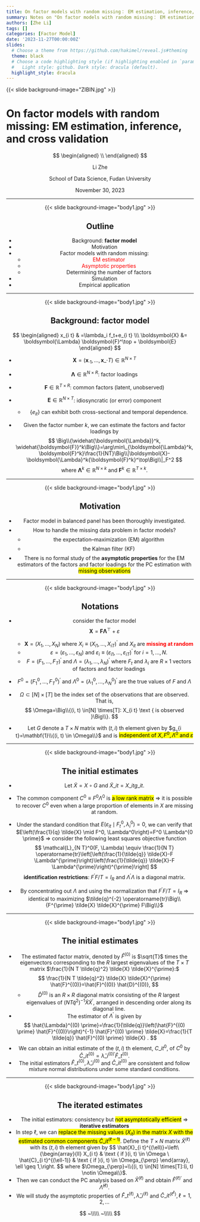 ```yaml
---
title: On factor models with random missing： EM estimation, inference, and cross validation
summary: Notes on "On factor models with random missing： EM estimation, inference, and cross validation".
authors: [Zhe Li]
tags: []
categories: [Factor Model]
date: '2023-11-27T00:00:00Z'
slides:
  # Choose a theme from https://github.com/hakimel/reveal.js#theming
  theme: black
  # Choose a code highlighting style (if highlighting enabled in `params.toml`)
  #   Light style: github. Dark style: dracula (default).
  highlight_style: dracula
---
```



{{< slide background-image="ZIBIN.jpg" >}}

# On factor models with random missing: EM estimation, inference, and cross validation

$$
\begin{aligned}
\\
\end{aligned}
$$

<center> Li Zhe <center>

$$$$

<center>School of Data Science, Fudan University <center> 




$$$$

<center>November 30, 2023<center>


---

{{< slide background-image="body1.jpg" >}}

## Outline

- Background: **factor model**
- Motivation
- Factor models with random missing:
  - <font color="red">EM estimator</font>
  - <font color="red">Asymptotic properties</font>
  - Determining the number of factors
- Simulation
- Empirical application

--- 

{{< slide background-image="body1.jpg" >}}
## Background: factor model

$$
\begin{aligned}
x_{i t} & =\lambda_i f_t+e_{i t} \\\
\boldsymbol{X} &= \boldsymbol{\Lambda} \boldsymbol{F}^\top + \boldsymbol{E}
\end{aligned}
$$
- $\boldsymbol{X}=(\boldsymbol{x}_{\cdot 1},\ldots,\boldsymbol{x}\_{\cdot T})\in\mathbb{R}^{N\times T}$
- $\boldsymbol{\Lambda}\in\mathbb{R}^{N\times R}$: factor loadings
- $\boldsymbol{F}\in\mathbb{R}^{T\times R}$: common factors (latent, unobserved)
- $\boldsymbol{E}\in\mathbb{R}^{N\times T}$: idiosyncratic (or error) component
  - $\{e_{it}\}$ can exhibit both cross-sectional and temporal dependence.

- Given the factor number $k$, we can estimate the factors and factor loadings by
$$
\Big\\{\widehat{\boldsymbol{\Lambda}}^k, \widehat{\boldsymbol{F}}^k\Big\\}=\arg\min\_{\boldsymbol{\Lambda}^k,\boldsymbol{F}^k}\frac{1}{NT}\Big\\|\boldsymbol{X}- \boldsymbol{\Lambda}^k{\boldsymbol{F}^k}^\top\Big\\|_F^2
$$
where $\boldsymbol{\Lambda}^k\in\mathbb{R}^{N\times k}$ and $\boldsymbol{F}^k\in\mathbb{R}^{T\times k}$.
--- 

{{< slide background-image="body1.jpg" >}}

## Motivation

- Factor model in balanced panel has been thoroughly investigated.
$$$$
- How to handle the missing data problem in factor models?
$$$$
  - the expectation–maximization (EM) algorithm
$$$$
  - the Kalman filter (KF)
$$$$
- There is no formal study of the **asymptotic properties** for the EM estimators of the factors and factor loadings for the PC estimation with <mark>missing observations</mark>

---




{{< slide background-image="body1.jpg" >}}

## Notations

- consider the factor model
$$
\boldsymbol{X} =  \boldsymbol{F}\boldsymbol{\Lambda}^\top + \varepsilon
$$
  - $\boldsymbol{X}=(X_1,\ldots,X_N)$ where $X_i \equiv\left(X_{i 1}, \ldots, X_{i T}\right)^{\prime}$ and $X_{it}$ are <font color=red> **missing at random** </font>
  - $\varepsilon=\left(\varepsilon_1, \ldots, \varepsilon_N\right)$ and $\varepsilon_i \equiv\left(\varepsilon_{i 1}, \ldots, \varepsilon_{i T}\right)^{\prime}$ for $i=1, \ldots, N$.
  - $F=\left(F_1, \ldots, F_T\right)^{\prime}$ and $\Lambda=\left(\lambda_1, \ldots, \lambda_N\right)^{\prime}$ where $F_t$ and $\lambda_i$ are $R \times 1$ vectors of factors and factor loadings
- $F^0=\left(F_1^0, \ldots, F_T^0\right)^{\prime}$ and $\Lambda^0=\left(\lambda_1^0, \ldots, \lambda_N^0\right)^{\prime}$ are the true values of $F$ and $\Lambda$
- $\Omega \subset[N] \times[T]$ be the index set of the observations that are observed. That is,
$$
\Omega=\Big\\{(i, t) \in[N] \times[T]: X_{i t} \text { is observed }\Big\\}.
$$

- Let $G$ denote a $T \times N$ matrix with $(t, i)$ th element given by $g_{i t}=\mathbf{1}\\{(i, t) \in \Omega\\}$ and is <mark>independent of $X, F^0, \Lambda^0$ and $\varepsilon$</mark>

---

{{< slide background-image="body1.jpg" >}}

## The initial estimates


- Let $\tilde{X}=X \circ G$ and $\tilde{X}\_{i t}=X\_{i t} g\_{i t}$.
- The common component $C^0 \equiv F^0 \Lambda^0$ is <mark>a low rank matrix</mark> $\Rightarrow$ it is possible to recover $C^0$ even when a large proportion of elements in $X$ are missing at random.
- Under the standard condition that $E\left(\varepsilon_{i t} \mid F_t^0, \lambda_i^0\right)=0$, we can verify that $E\left(\frac{1}{q} \tilde{X} \mid F^0, \Lambda^0\right)=F^0 \Lambda^{0 \prime}$ $\Rightarrow$ consider the following least squares objective function
$$
\mathcal{L}_{N T}^0(F, \Lambda) \equiv \frac{1}{N T} \operatorname{tr}\left[\left(\frac{1}{\tilde{q}} \tilde{X}-F \Lambda^{\prime}\right)\left(\frac{1}{\tilde{q}} \tilde{X}-F \Lambda^{\prime}\right)^{\prime}\right]
$$
**identification restrictions**: $F^{\prime} F / T=I_R$ and $\Lambda^{\prime} \Lambda$ is a diagonal matrix. 

- By concentrating out $\Lambda$ and using the normalization that $F^{\prime} F / T=I_R$ $\Rightarrow$ identical to maximizing $\tilde{q}^{-2} \operatorname{tr}\Big\\{F^{\prime} \tilde{X} \tilde{X}^{\prime} F\Big\\}$ 

---


{{< slide background-image="body1.jpg" >}}
## The initial estimates

- The estimated factor matrix, denoted by $\hat{F}^{(0)}$ is $\sqrt{T}$ times the eigenvectors corresponding to the $R$ largest eigenvalues of the $T \times T$ matrix $\frac{1}{N T \tilde{q}^2} \tilde{X} \tilde{X}^{\prime}:$
$$
\frac{1}{N T \tilde{q}^2} \tilde{X} \tilde{X}^{\prime} \hat{F}^{(0)}=\hat{F}^{(0)} \hat{D}^{(0)},
$$
  - $\hat{D}^{(0)}$ is an $R \times R$ diagonal matrix consisting of the $R$ largest eigenvalues of $\left(N T \tilde{q}^2\right)^{-1} \tilde{X} \tilde{X}^{\prime}$, arranged in descending order along its diagonal line.
- The estimator of $\Lambda^{\prime}$ is given by
$$
\hat{\Lambda}^{(0) \prime}=\frac{1}{\tilde{q}}\left(\hat{F}^{(0) \prime} \hat{F}^{(0)}\right)^{-1} \hat{F}^{(0) \prime} \tilde{X}=\frac{1}{T \tilde{q}} \hat{F}^{(0) \prime} \tilde{X} .
$$
- We can obtain an initial estimate of the $(t, i)$ th element, $C\_{i t}^0$, of $C^0$ by $\hat{C}\_{i t}^{(0)}=\hat{\lambda}\_i^{(0)\prime} \hat{F}\_t^{(0)}$. 
- The initial estimators $\hat{F}\_t^{(0)}, \hat{\lambda}\_i^{(0)}$ and $\hat{C}\_{i t}^{(0)}$ are consistent and follow mixture normal distributions under some standard conditions.


---

{{< slide background-image="body1.jpg" >}}
## The iterated estimates

- The initial estimators: consistency but <mark>not asymptotically efficient</mark> $\Rightarrow$ **iterative estimators**
- In step $\ell$, we can <mark> replace the missing values $\left(X_{i t}\right)$ in the matrix $X$ with the estimated common components $\hat{C}\_{i t}^{(\ell-1)}$</mark>. Define the $T \times N$ matrix $\hat{X}^{(\ell)}$ with its $(t, i)$ th element given by
$$
\hat{X}\_{i t}^{(\ell)}=\left\\{\begin{array}{ll}
X\_{i t} & \text { if }(i, t) \in \Omega \\\
\hat{C}\_{i t}^{(\ell-1)} & \text { if }(i, t) \in \Omega\_{\perp}
\end{array}, \ell \geq 1,\right.
$$
where $\Omega_{\perp}=\\{(i, t) \in[N] \times[T]:(i, t) \notin \Omega\\}$. 
- Then we can conduct the PC analysis based on $\hat{X}^{(\ell)}$ and obtain $\hat{F}^{(\ell) \prime}$ and $\hat{\Lambda}^{(\ell)}$. 
- We will study the asymptotic properties of $\hat{F}\_t^{(\ell)}, \hat{\lambda}\_i^{(\ell)}$ and $\hat{C}\_{i t}^{\left(\ell^{\ell}\right)}, \ell=1,2, \ldots$

$$
~\\\\\
~\\\\\
$$
